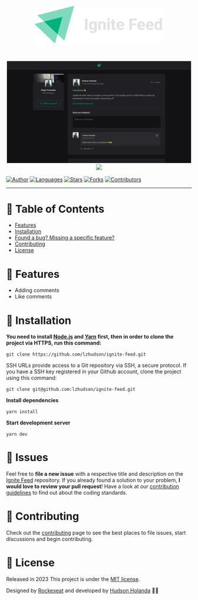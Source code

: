 <p align="center">
  <img src=".github/docs/images/logo.svg" width="350"/>
</p>

<br />

<p align="center">
  <img src=".github/docs/images/ignite-feed.png" width="500"/>
  <img src=".github/docs/images/ignite-feed-details.gif" width="500"/>
</p>

[![Author](https://img.shields.io/badge/author-lzhudson-3D3D4D?style=flat-square)](https://github.com/lzhudson)
[![Languages](https://img.shields.io/github/languages/count/lzhudson/ignite-feed?color=%233D3D4D&style=flat-square)](#)
[![Stars](https://img.shields.io/github/stars/lzhudson/ignite-feed?color=3D3D4D&style=flat-square)](https://github.com/lzhudson/ignite-feed/stargazers)
[![Forks](https://img.shields.io/github/forks/lzhudson/ignite-feed?color=%233D3D4D&style=flat-square)](https://github.com/lzhudson/ignite-feed/network/members)
[![Contributors](https://img.shields.io/github/contributors/lzhudson/ignite-feed?color=3D3D4D&style=flat-square)](https://github.com/lzhudson/ignite-feed/graphs/contributors)

---

# :pushpin: Table of Contents

* [Features](#rocket-features)
* [Installation](#construction_worker-installation)
* [Found a bug? Missing a specific feature?](#bug-issues)
* [Contributing](#tada-contributing)
* [License](#closed_book-license)

# :rocket: Features

* Adding comments
* Like comments

# :construction_worker: Installation

**You need to install [Node.js](https://nodejs.org/en/download/) and [Yarn](https://yarnpkg.com/) first, then in order to clone the project via HTTPS, run this command:**

```
git clone https://github.com/lzhudson/ignite-feed.git
```

SSH URLs provide access to a Git repository via SSH, a secure protocol. If you have a SSH key registered in your Github account, clone the project using this command:

```
git clone git@github.com:lzhudson/ignite-feed.git
```


**Install dependencies**

```
yarn install
```

**Start development server**

```
yarn dev
```

# :bug: Issues

Feel free to **file a new issue** with a respective title and description on the [Ignite Feed](https://github.com/lzhudson/ignite-feed/issues) repository. If you already found a solution to your problem, **I would love to review your pull request**! Have a look at our [contribution guidelines](https://github.com/lhzhudson/ignite-feed/blob/main/CONTRIBUTING.md) to find out about the coding standards.

# :tada: Contributing

Check out the [contributing](https://github.com/lzhudson/ignite-feed/blob/main/CONTRIBUTING.md) page to see the best places to file issues, start discussions and begin contributing.

# :closed_book: License

Released in 2023
This project is under the [MIT license](https://github.com/lzhudson/ignite-feed/main/LICENSE).

Designed by [Rockeseat](https://github.com/Rocketseat) and developed by [Hudson Holanda](https://github.com/lzhudson) 🖤🚀
